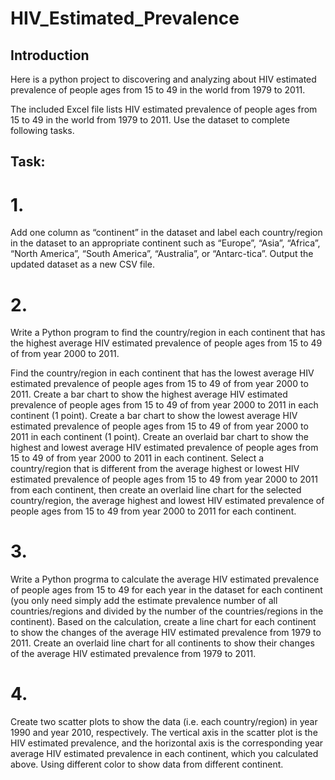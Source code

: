 # HIV_Estimated_Prevalence

## Introduction

Here is a python project to discovering and analyzing about HIV estimated prevalence of people ages from 15 to 49 in the world from 1979 to 2011.

The included Excel file lists HIV estimated prevalence of people ages from
15 to 49 in the world from 1979 to 2011. Use the dataset to complete following
tasks.

## Task:

# 1. 
Add one column as “continent” in the dataset and label each country/region
in the dataset to an appropriate continent such as “Europe”, “Asia”, “Africa”, “North America”, “South America”, “Australia”, or “Antarc-tica”. Output the updated dataset as a new CSV file. 

# 2. 
Write a Python program to find the country/region in each continent that has the highest average HIV estimated prevalence of people ages from 15 to 49 of from year 2000 to 2011. 

Find the country/region in each continent that has the lowest average HIV estimated prevalence of people ages from 15 to 49 of from year 2000 to 2011. Create a bar chart to show the highest average HIV estimated prevalence of people ages from 15 to 49 of from year 2000 to 2011 in each continent (1 point). Create a bar chart to show the
lowest average HIV estimated prevalence of people ages from 15 to 49 of from year 2000 to 2011 in each continent (1 point). Create an overlaid bar chart to show the highest and lowest average HIV estimated prevalence of people ages from 15 to 49 of from year 2000 to 2011 in each continent. Select a country/region that is different from the average highest or lowest HIV estimated prevalence of people ages from 15 to 49 from year 2000 to 2011 from each continent, then create an overlaid line chart for the selected country/region, the average highest and lowest HIV estimated prevalence of people ages from 15 to 49 from year 2000 to 2011 for each continent.

# 3. 
Write a Python progrma to calculate the average HIV estimated prevalence of people ages from 15 to 49 for each year in the dataset for each continent (you only need simply add the estimate prevalence number of all countries/regions and divided by the number of the countries/regions in the continent). Based on the calculation, create a line chart for each continent to show the changes of the average HIV estimated prevalence from 1979 to 2011. Create an overlaid line chart for all continents to show their changes of the average HIV estimated prevalence from 1979 to 2011.

# 4. 
Create two scatter plots to show the data (i.e. each country/region) in
year 1990 and year 2010, respectively. The vertical axis in the scatter plot is the HIV estimated prevalence, and the horizontal axis is the corresponding year average HIV estimated prevalence in each continent, which you calculated above. Using different color to show data from different continent. 
